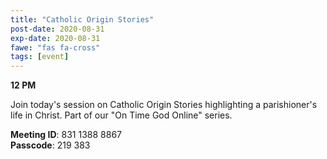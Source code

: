 ```yaml
---
title: "Catholic Origin Stories"
post-date: 2020-08-31
exp-date: 2020-08-31
fawe: "fas fa-cross"
tags: [event]
---
```

**12 PM**

Join today's session on Catholic Origin Stories highlighting a parishioner's life in Christ. Part of our "On Time God Online" series.

<p class="text-danger"><b>Meeting ID</b>: 831 1388 8867
<br>
<b>Passcode</b>: 219 383
</p>